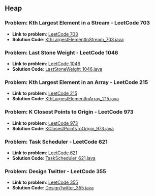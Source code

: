 ## Heap

### Problem: Kth Largest Element in a Stream - LeetCode 703

- **Link to problem**: [LeetCode 703](https://leetcode.com/problems/kth-largest-element-in-a-stream/)
- **Solution Code**: [KthLargestElementInStream_703.java](KthLargestElementInStream_703.java)

### Problem: Last Stone Weight - LeetCode 1046

- **Link to problem**: [LeetCode 1046](https://leetcode.com/problems/last-stone-weight/)
- **Solution Code**: [LastStoneWeight_1046.java](LastStoneWeight_1046.java)

### Problem: Kth Largest Element in an Array - LeetCode 215

- **Link to problem**: [LeetCode 215](https://leetcode.com/problems/kth-largest-element-in-an-array/)
- **Solution Code**: [KthLargestElementInArray_215.java](KthLargestElementInArray_215.java)

### Problem: K Closest Points to Origin - LeetCode 973

- **Link to problem**: [LeetCode 973](https://leetcode.com/problems/k-closest-points-to-origin/)
- **Solution Code**: [KClosestPointsToOrigin_973.java](KClosestPointsToOrigin_973.java)

### Problem: Task Scheduler - LeetCode 621

- **Link to problem**: [LeetCode 621](https://leetcode.com/problems/task-scheduler/)
- **Solution Code**: [TaskScheduler_621.java](TaskScheduler_621.java)

### Problem: Design Twitter - LeetCode 355

- **Link to problem**: [LeetCode 355](https://leetcode.com/problems/design-twitter/)
- **Solution Code**: [DesignTwitter_355.java](DesignTwitter_355.java)
